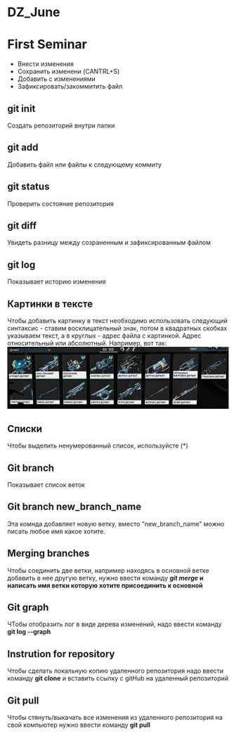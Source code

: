 # DZ_June
# First Seminar
* Внести изменения 
* Сохранить изменени (CANTRL+S)
* Добавить с изменениями
* Зафиксировать/закоммитить файл
## git init
Создать репозиторий внутри папки
## git add
Добавить файл или файлы к следующему коммиту
## git status
Проверить состояние репозитория
## git diff
Увидеть разницу между созраненным и зафиксированным файлом
## git log
Показывает историю изменения
## Картинки в тексте
Чтобы добавить картинку в текст необходимо использовать следующий синтаксис - ставим восклицательный знак, потом в квадратных скобках указываем текст, а в круглых - адрес файла с картинкой. Адрес относительный или абсолютный. Например, вот так:
![Привет, вот это например скрин!](Screen.jpg)
## Списки
Чтобы выделить ненумерованный список, используйсте (*)
## Git branch
Показывает список веток
## Git branch new_branch_name
Эта комнда добавляет новую ветку, вместо "new_branch_name" можно писать любое имя какое хотите.
## Merging branches
Чтобы соединить две ветки, например находясь в основной ветке добавить в нее другую ветку, нужно ввести команду **_git merge_ и написать имя ветки которую хотите присоединить к основной**
## Git graph
ЧТобы отобразить лог в виде дерева изменений, надо ввести команду **git log --graph**

## Instrution for repository
Чтобы сделать локальную копию удаленного репозитория надо ввести команду **git clone** и вставить ссылку с gitHub на удаленный репозиторий
## Git pull
Чтобы стянуть/выкачать все изменения из удаленного репозитория на свой компьютер нужно ввести команду **git pull**